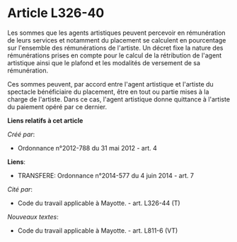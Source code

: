 # Article L326-40

Les sommes que les agents artistiques peuvent percevoir en rémunération de leurs services et notamment du placement se
calculent en pourcentage sur l'ensemble des rémunérations de l'artiste. Un décret fixe la nature des rémunérations prises en
compte pour le calcul de la rétribution de l'agent artistique ainsi que le plafond et les modalités de versement de sa
rémunération.

Ces sommes peuvent, par accord entre l'agent artistique et l'artiste du spectacle bénéficiaire du placement, être en tout ou
partie mises à la charge de l'artiste. Dans ce cas, l'agent artistique donne quittance à l'artiste du paiement opéré par ce
dernier.

**Liens relatifs à cet article**

_Créé par_:

  - Ordonnance n°2012-788 du 31 mai 2012 - art. 4

**Liens**:

  - TRANSFERE: Ordonnance n°2014-577 du 4 juin 2014 - art. 7

_Cité par_:

  - Code du travail applicable à Mayotte. - art. L326-44 (T)

_Nouveaux textes_:

  - Code du travail applicable à Mayotte. - art. L811-6 (VT)
